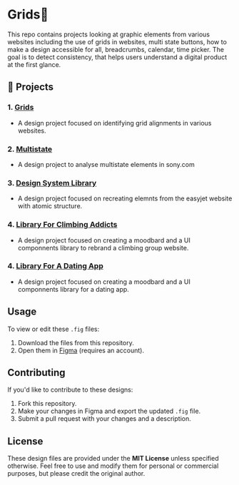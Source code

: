 # Grids🚀

This repo contains projects looking at graphic elements from various websites including the use of grids in websites, multi state buttons, how to make a design accessible for all, breadcrumbs, calendar, time picker. The goal is to detect consistency, that helps users understand a digital product at the first glance.

## 🌟 Projects

### 1. [**Grids**](https://github.com/nyunja/ui-rules/blob/main/Paul_John_Grids_01182025_V1.fig)
   - A design project focused on identifying grid alignments in various websites.

### 2. [**Multistate**](https://github.com/nyunja/ui-rules/blob/main/Paul_John_MultiState_01182025_V1.fig)
   - A design project to analyse multistate elements in sony.com

### 3. [**Design System Library**](https://github.com/nyunja/atomic-design/blob/main/Paul_John_DesignSystemLIbrary_01162025_V1.fig)
   - A design project focused on recreating elemnts from the easyjet website with atomic structure.

### 4. [**Library For Climbing Addicts**](https://github.com/nyunja/atomic-design/blob/main/LibraryForClimbingAddicts_Paul_John.zip)
   - A design project focused on creating a moodbard and a UI componnents library to rebrand a climbing group website.

### 4. [**Library For A Dating App**](https://github.com/nyunja/atomic-design/blob/main/LibraryForDatingApp_Paul_John.zip)
   - A design project focused on creating a moodbard and a UI componnents library for a dating app.

## Usage

To view or edit these `.fig` files:

1. Download the files from this repository.
2. Open them in [Figma](https://www.figma.com/) (requires an account).

## Contributing

If you'd like to contribute to these designs:

1. Fork this repository.
2. Make your changes in Figma and export the updated `.fig` file.
3. Submit a pull request with your changes and a description.

## License

These design files are provided under the **MIT License** unless specified otherwise. Feel free to use and modify them for personal or commercial purposes, but please credit the original author.